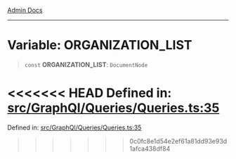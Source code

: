 [Admin Docs](/)

***

# Variable: ORGANIZATION\_LIST

> `const` **ORGANIZATION\_LIST**: `DocumentNode`

<<<<<<< HEAD
Defined in: [src/GraphQl/Queries/Queries.ts:35](https://github.com/abhassen44/talawa-admin/blob/285f7384c3d26b5028a286d84f89b85120d130a2/src/GraphQl/Queries/Queries.ts#L35)
=======
Defined in: [src/GraphQl/Queries/Queries.ts:35](https://github.com/PalisadoesFoundation/talawa-admin/blob/main/src/GraphQl/Queries/Queries.ts#L35)
>>>>>>> 0c0fc8e1d54e2ef61a81dd93e93d1afca438df84
